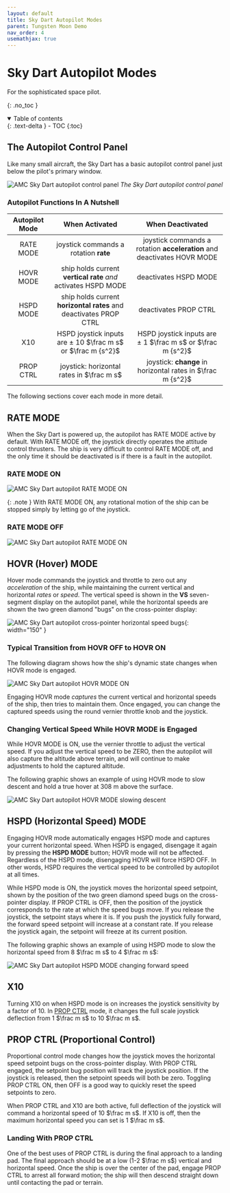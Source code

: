 ```yaml
---
layout: default
title: Sky Dart Autopilot Modes
parent: Tungsten Moon Demo
nav_order: 4
usemathjax: true
---
```


# Sky Dart Autopilot Modes
For the sophisticated space pilot.

{: .no_toc }


<details open markdown="block">
  <summary>
    Table of contents
  </summary>
  {: .text-delta }
- TOC
{:toc}
</details>

## The Autopilot Control Panel
Like many small aircraft, the Sky Dart has a basic autopilot control panel just below the pilot's primary window.

![AMC Sky Dart autopilot control panel](/assets/images/demo/autopilot_panel.png)
*The Sky Dart autopilot control panel*

### Autopilot Functions In A Nutshell

| Autopilot Mode | When Activated | When Deactivated |
|:--:|:--:|:--:|
| RATE MODE | joystick commands a rotation **rate**  | joystick commands a rotation **acceleration** and deactivates HOVR MODE  |
| HOVR MODE | ship holds current **vertical rate** *and* activates HSPD MODE  | deactivates HSPD MODE |
| HSPD MODE | ship holds current **horizontal rates** and deactivates PROP CTRL | deactivates PROP CTRL |
| X10 | HSPD joystick inputs are $\pm$ 10 $\frac m s$ or $\frac m {s^2}$| HSPD joystick inputs are $\pm$ 1 $\frac m s$ or $\frac m {s^2}$ | 
| PROP CTRL | joystick: horizontal rates in $\frac m s$| joystick: **change** in horizontal rates in $\frac m {s^2}$ | 

The following sections cover each mode in more detail.

## RATE MODE
When the Sky Dart is powered up, the autopilot has RATE MODE active by default. With RATE MODE off, the joystick directly operates the attitude control thrusters. The ship is very difficult to control RATE MODE off, and the only time it should be deactivated is if there is a fault in the autopilot.

### RATE MODE ON
![AMC Sky Dart autopilot RATE MODE ON](/assets/images/demo/skydart_ratemode.svg)

{: .note }
With RATE MODE ON, any rotational motion of the ship can be stopped simply by letting go of the joystick.

### RATE MODE OFF
![AMC Sky Dart autopilot RATE MODE ON](/assets/images/demo/skydart_noratemode.svg)


## HOVR (Hover) MODE
Hover mode commands the joystick and throttle to zero out any *acceleration* of the ship, while maintaining the current vertical and horizontal *rates* or *speed*. The vertical speed is shown in the **VS** seven-segment display on the autopilot panel, while the horizontal speeds are shown the two green diamond "bugs" on the cross-pointer display:

![AMC Sky Dart autopilot cross-pointer horizontal speed bugs](/assets/images/demo/hspd_stablerate.png){: width="150" }

### Typical Transition from HOVR OFF to HOVR ON
The following diagram shows how the ship's dynamic state changes when HOVR mode is engaged.

![AMC Sky Dart autopilot HOVR MODE ON](/assets/images/demo/skydart_hovrmode.svg)

Engaging HOVR mode *captures* the current vertical and horizontal speeds of the ship, then tries to maintain them. Once engaged, you can change the captured speeds using the round vernier throttle knob and the joystick.

### Changing Vertical Speed While HOVR MODE is Engaged
While HOVR MODE is ON, use the vernier throttle to adjust the vertical speed. If you adjust the vertical speed to be ZERO, then the autopilot will also capture the altitude above terrain, and will continue to make adjustments to hold the captured altitude.

The following graphic shows an example of using HOVR mode to slow descent and hold a true hover at 308 m above the surface.

![AMC Sky Dart autopilot HOVR MODE slowing descent](/assets/images/demo/skydart_hovrzerorate.svg)

## HSPD (Horizontal Speed) MODE
Engaging HOVR mode automatically engages HSPD mode and captures your current horizontal speed. When HSPD is engaged, disengage it again by pressing the **HSPD MODE** button; HOVR mode will not be affected. Regardless of the HSPD mode, disengaging HOVR will force HSPD OFF. In other words, HSPD requires the vertical speed to be controlled by autopilot at all times.

While HSPD mode is ON, the joystick moves the horizontal speed setpoint, shown by the position of the two green diamond speed bugs on the cross-pointer display. If PROP CTRL is OFF, then the position of the joystick corresponds to the rate at which the speed bugs move. If you release the joystick, the setpoint stays where it is. If you push the joystick fully forward, the forward speed setpoint will increase at a constant rate. If you release the joystick again, the setpoint will freeze at its current position.

The following graphic shows an example of using HSPD mode to slow the horizontal speed from 8 $\frac m s$ to 4 $\frac m s$:

![AMC Sky Dart autopilot HSPD MODE changing forward speed](/assets/images/demo/skydart_hspdchange.svg)

## X10
Turning X10 on when HSPD mode is on increases the joystick sensitivity by a factor of 10. In [PROP CTRL](#prop-ctrl-proportional-control) mode, it changes the full scale joystick deflection from 1 $\frac m s$ to 10 $\frac m s$.

## PROP CTRL (Proportional Control)
Proportional control mode changes how the joystick moves the horizontal speed setpoint bugs on the cross-pointer display. With PROP CTRL engaged, the setpoint bug position will track the joystick position. If the joystick is released, then the setpoint speeds will both be zero. Toggling PROP CTRL ON, then OFF is a good way to quickly reset the speed setpoints to zero.

When PROP CTRL and X10 are both active, full deflection of the joystick will command a horizontal speed of 10 $\frac m s$. If X10 is off, then the maximum horizontal speed you can set is 1 $\frac m s$.

### Landing With PROP CTRL
One of the best uses of PROP CTRL is during the final approach to a landing pad. The final approach should be at a low (1-2 $\frac m s$) vertical and horizontal speed. Once the ship is over the center of the pad, engage PROP CTRL to arrest all forward motion; the ship will then descend straight down until contacting the pad or terrain.